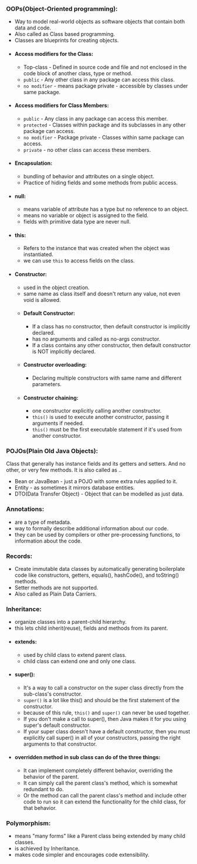 ### OOPs(Object-Oriented programming):
 - Way to model real-world objects as software objects that contain both data and code.
 - Also called as Class based programming.
 - Classes are blueprints for creating objects.
 - #### Access modifiers for the Class:
    - Top-class - Defined in source code and file and not enclosed in the code block of another class, type or method.
    - `public` - Any other class in any package can access this class.
    - `no modifier` - means package private - accessible by classes under same package.
 - #### Access modifiers for Class Members:
    - `public` - Any class in any package can access this member.
    - `protected` - Classes within package and its subclasses in any other package can access.
    - `no modifier` - Package private - Classes within same package can access.
    - `private` - no other class can access these members.
 - #### Encapsulation:
    - bundling of behavior and attributes on a single object.
    - Practice of hiding fields and some methods from public access.
 - #### null:
    - means variable of attribute has a type but no reference to an object.
    - means no variable or object is assigned to the field.
    - fields with primitive data type are never null.
 - #### this:
    - Refers to the instance that was created when the object was instantiated.
    - we can use `this` to access fields on the class.
 - #### Constructor:
    - used in the object creation.
    - same name as class itself and doesn't return any value, not even void is allowed.
    - #### Default Constructor:
      - If a class has no constructor, then default constructor is implicitly declared.
      - has no arguments and called as no-args constructor.
      - If a class contains any other constructor, then default constructor is NOT implicitly declared.
    - #### Constructor overloading:
      - Declaring multiple constructors with same name and different parameters.
    - #### Constructor chaining:
      - one constructor explicitly calling another constructor.
      - `this()` is used to execute another constructor, passing it arguments if needed.
      - `this()` must be the first executable statement if it's used from another constructor.
 

### POJOs(Plain Old Java Objects):
Class that generally has instance fields and its getters and setters. And no other, or very few methods.
It is also called as ..
 - Bean or JavaBean - just a POJO with some extra rules applied to it.
 - Entity - as sometimes it mirrors database entities.
 - DTO(Data Transfer Object) - Object that can be modelled as just data.

### Annotations:
 - are a type of metadata.
 - way to formally describe additional information about our code.
 - they can be used by compilers or other pre-processing functions, to information about the code.

### Records:
 - Create immutable data classes by automatically generating boilerplate code like constructors, getters, equals(), hashCode(), and toString() methods.
 - Setter methods are not supported.
 - Also called as Plain Data Carriers.

### Inheritance:
 - organize classes into a parent-child hierarchy.
 - this lets child inherit(reuse), fields and methods from its parent.
 - #### extends:
   - used by child class to extend parent class.
   - child class can extend one and only one class.
 - #### super():
   - It's a way to call a constructor on the super class directly from the sub-class's constructor.
   - `super()` is a lot like this() and should be the first statement of the constructor.
   - because of this rule, `this()` and `super()` can never be used together.
   - If you don't make a call to super(), then Java makes it for you using super's default constructor.
   - If your super class doesn't have a default constructor, then you must explicitly call super() in all of your constructors, passing the right arguments to that constructor.
 - #### overridden method in sub class can do of the three things:
   - It can implement completely different behavior, overriding the behavior of the parent.
   - It can simply call the parent class's method, which is somewhat redundant to do.
   - Or the method can call the parent class's method and include other code to run so it can extend the functionality for the child class, for that behavior.
 ### Polymorphism:
 - means "many forms" like a Parent class being extended by many child classes.
 - is achieved by Inheritance.
 - makes code simpler and encourages code extensibility.
